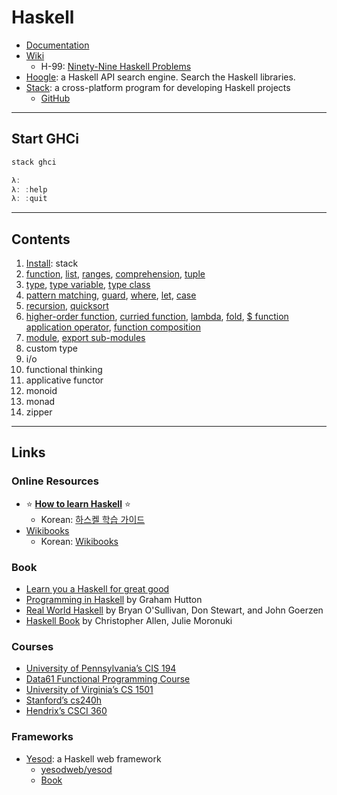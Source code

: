 # Haskell

- [Documentation](https://www.haskell.org/documentation/)
- [Wiki](https://wiki.haskell.org/Haskell)
  - H-99: [Ninety-Nine Haskell Problems](https://wiki.haskell.org/H-99:_Ninety-Nine_Haskell_Problems)
- [Hoogle](https://hoogle.haskell.org/): a Haskell API search engine. Search the Haskell libraries.
- [Stack](https://docs.haskellstack.org/en/stable/README/): a cross-platform program for developing Haskell projects
  - [GitHub](https://github.com/commercialhaskell/stack/)

---

## Start GHCi

```haskell
stack ghci

λ:
λ: :help
λ: :quit
```

---

## Contents

1. [Install](install.md): stack
1. [function](docs/function.md), [list](docs/list.md), [ranges](docs/list.md#ranges), [comprehension](docs/list.md#list-comprehension), [tuple](docs/list.md#tuples)
1. [type](docs/type.md), [type variable](docs/type.md#type-variable), [type class](docs/type.md#type-class)
1. [pattern matching](docs/patternmatching.md), [guard](docs/patternmatching.md#guard), [where](docs/patternmatching.md#where), [let](docs/patternmatching.md#let), [case](docs/patternmatching.md#case)
1. [recursion](docs/recursion.md), [quicksort](docs/recursion.md#quicksort)
1. [higher-order function](docs/higher-order-function.md), [curried function](docs/higher-order-function.md#curried-function), [lambda](docs/higher-order-function.md#lambda), [fold](docs/higher-order-function.md#fold), [$ function application operator](docs/higher-order-function.md#function-application-operator), [function composition](docs/higher-order-function.md#function-composition)
1. [module](docs/module.md), [export sub-modules](docs/module.md#export)
1. custom type
1. i/o
1. functional thinking
1. applicative functor
1. monoid
1. monad
1. zipper

---

## Links

### Online Resources

- ⭐ **[How to learn Haskell](https://github.com/bitemyapp/learnhaskell)** ⭐
  - Korean: [하스켈 학습 가이드](https://github.com/bitemyapp/learnhaskell/blob/master/guide-ko.md)
- [Wikibooks](https://en.wikibooks.org/wiki/Haskell)
  - Korean: [Wikibooks](https://wikidocs.net/book/204)

### Book

- [Learn you a Haskell for great good](http://learnyouahaskell.com/chapters)
- [Programming in Haskell](https://www.cambridge.org/core/books/programming-in-haskell/8FED82E807EF12D390DE0D16FDE217E4) by Graham Hutton
- [Real World Haskell](http://book.realworldhaskell.org/) by Bryan O'Sullivan, Don Stewart, and John Goerzen
- [Haskell Book](https://haskellbook.com/) by Christopher Allen, Julie Moronuki

### Courses

- [University of Pennsylvania’s CIS 194](https://www.seas.upenn.edu/~cis194/fall16/)
- [Data61 Functional Programming Course](https://github.com/system-f/fp-course)
- [University of Virginia’s CS 1501](http://shuklan.com/haskell/)
- [Stanford’s cs240h](http://www.scs.stanford.edu/14sp-cs240h/)
- [Hendrix’s CSCI 360](http://ozark.hendrix.edu/~yorgey/360/f16/)

### Frameworks

- [Yesod](https://www.yesodweb.com/): a Haskell web framework
  - [yesodweb/yesod](https://github.com/yesodweb/yesod)
  - [Book](https://www.yesodweb.com/book)
